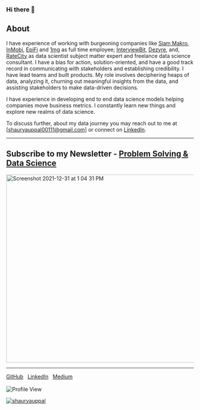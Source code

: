 ### Hi there 👋

<!--
**shauryauppal/shauryauppal** is a ✨ _special_ ✨ repository because its `README.md` (this file) appears on your GitHub profile.

Here are some ideas to get you started:

- 🔭 I’m currently working on ...
- 🌱 I’m currently learning ...
- 👯 I’m looking to collaborate on ...
- 🤔 I’m looking for help with ...
- 💬 Ask me about ...
- 📫 How to reach me: ...
- 😄 Pronouns: ...
- ⚡ Fun fact: ...
-->

## About 
I have experience of working with burgeoning companies like [Siam Makro](https://makro.pro), [InMobi](http://inmobi.com/), [EpiFi](https://epifi.com) and [1mg](https://1mg.com) as full time employee; [InterviewBit](https://www.interviewbit.com/), [Dezyre](https://www.dezyre.com/), and, [RateCity](https://www.ratecity.com.au/) as data scientist subject matter expert and freelance data science consultant. I have a bias for action, solution-oriented, and have a good track record in communicating with stakeholders and establishing credibility. I have lead teams and built products. 
My role involves deciphering heaps of data, analyzing it, churning out meaningful insights from the data, and assisting stakeholders to make data-driven decisions.

I have experience in developing end to end data science models helping companies move business metrics. I constantly learn new things and explore new realms of data science.

To discuss further, about my data journey you may reach out to me at [shauryauppal00111@gmail.com] or connect on [LinkedIn](https://www.linkedin.com/in/shaurya-uppal).

---

## Subscribe to my Newsletter - <a href = "https://www.linkedin.com/newsletters/problem-solving-data-science-6874965456701198336/">Problem Solving & Data Science
<img width="505" alt="Screenshot 2021-12-31 at 1 04 31 PM" src="https://user-images.githubusercontent.com/20338789/147810039-f500beec-8251-4bd7-807e-63bfcb9c3b53.png"></a>

--- 

[GitHub](https://github.com/shauryauppal)&nbsp;&nbsp;&nbsp;[LinkedIn](https://www.linkedin.com/in/shaurya-uppal/)&nbsp;&nbsp;&nbsp;[Medium](https://medium.com/@shauryauppal)&nbsp;&nbsp;&nbsp;
<br>
<br>
![Profile View](https://komarev.com/ghpvc/?username=shauryauppal)

<p align="left"> <a href="https://www.linkedin.com/in/shaurya-uppal/"><img src="https://github-profile-trophy.vercel.app/?username=shauryauppal&theme=onedark" alt="shauryauppal" /></a> </p>
